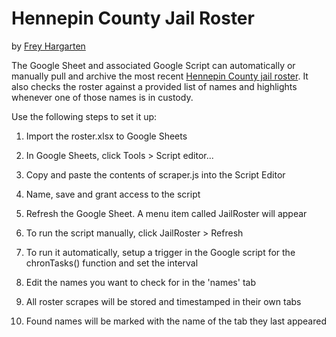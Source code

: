 # Hennepin County Jail Roster

by [Frey Hargarten](https://github.com/jeffhargarten)

The Google Sheet and associated Google Script can automatically or manually pull and archive the most recent [Hennepin County jail roster](https://www4.co.hennepin.mn.us/webbooking/resultbyname.asp). It also checks the roster against a provided list of names and highlights whenever one of those names is in custody.

Use the following steps to set it up:

1. Import the roster.xlsx to Google Sheets

2. In Google Sheets, click Tools > Script editor...

3. Copy and paste the contents of scraper.js into the Script Editor

4. Name, save and grant access to the script

5. Refresh the Google Sheet. A menu item called JailRoster will appear

6. To run the script manually, click JailRoster > Refresh

7. To run it automatically, setup a trigger in the Google script for the chronTasks() function and set the interval

8. Edit the names you want to check for in the 'names' tab

9. All roster scrapes will be stored and timestamped in their own tabs

10. Found names will be marked with the name of the tab they last appeared